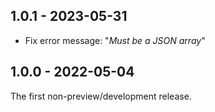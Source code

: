 ## 1.0.1 - 2023-05-31

- Fix error message: "*Must be a JSON array*"

## 1.0.0 - 2022-05-04

The first non-preview/development release.
